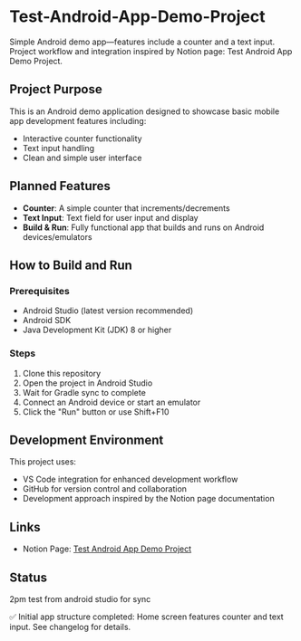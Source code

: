 # Test-Android-App-Demo-Project

Simple Android demo app—features include a counter and a text input. Project workflow and integration inspired by Notion page: Test Android App Demo Project.

## Project Purpose

This is an Android demo application designed to showcase basic mobile app development features including:

- Interactive counter functionality
- Text input handling
- Clean and simple user interface

## Planned Features

- **Counter**: A simple counter that increments/decrements
- **Text Input**: Text field for user input and display
- **Build & Run**: Fully functional app that builds and runs on Android devices/emulators

## How to Build and Run

### Prerequisites

- Android Studio (latest version recommended)
- Android SDK
- Java Development Kit (JDK) 8 or higher

### Steps

1. Clone this repository
2. Open the project in Android Studio
3. Wait for Gradle sync to complete
4. Connect an Android device or start an emulator
5. Click the "Run" button or use Shift+F10

## Development Environment

This project uses:

- VS Code integration for enhanced development workflow
- GitHub for version control and collaboration
- Development approach inspired by the Notion page documentation

## Links

- Notion Page: [Test Android App Demo Project](https://www.notion.so/Test-Android-App-Demo-Project-2814a5a007d280a08733c969783dc1d7)

## Status

2pm test from android studio for sync

✅ Initial app structure completed: Home screen features counter and text input. See changelog for details.

